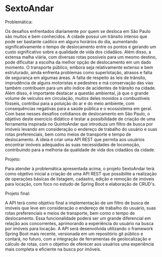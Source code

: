 # SextoAndar
Problemática: 

Os desafios enfrentados diariamente por quem se desloca em São Paulo são muitos e bem conhecidos. A cidade possui um trânsito intenso que pode ser bastante caótico em alguns horários do dia, aumentando significativamente o tempo de deslocamento entre os pontos e gerando um custo significativo sobre a qualidade de vida dos cidadãos. Além disso, a extensa malha viária, com diversas rotas possíveis para um mesmo destino, pode dificultar a escolha da melhor opção de deslocamento em um dado momento.
O transporte público, embora seja relativamente extenso e bem estruturado, ainda enfrenta problemas como superlotação, atrasos e falta de segurança em algumas áreas. A falta de respeito às leis de trânsito, imprudência de alguns motoristas e pedestres e má conservação das vias também contribuem para um alto índice de acidentes de trânsito na cidade.
Além disso, é importante destacar a questão ambiental, já que o grande volume de veículos em circulação, muitos deles movidos a combustíveis fósseis, contribui para a poluição do ar e do meio ambiente, com consequências negativas para a saúde pública e o ecossistema em geral.
Com base nesses desafios cotidianos de deslocamento em São Paulo, o objetivo deste exercício didático é testar a possibilidade de criação de uma ferramenta inspirada no QuintoAndar que introduza um filtro de busca por imóveis levando em consideração o endereço de trabalho do usuário e suas rotas preferenciais, bem como meios de transporte e tempo de deslocamento. A ideia é criar uma API REST que permita aos usuários encontrar imóveis adequados às suas necessidades de locomoção, contribuindo para a melhoria da qualidade de vida dos cidadãos da cidade.

Projeto:

Para atender à problemática apresentada acima, o projeto SextoAndar terá como objetivo inicial a criação de uma API REST que possibilite a realização de operações básicas de listagem, cadastro, edição e remoção de imóveis para locação, com foco no estudo de Spring Boot e elaboração de CRUD's.

Projeto final: 

A API terá como objetivo final a implementação de um filtro de busca de imóveis que leve em consideração o endereço de trabalho do usuário, suas rotas preferenciais e meios de transporte, bem como o tempo de deslocamento. Essa funcionalidade poderá ser um grande diferencial em relação aos concorrentes, aprimorando a experiência do usuário na busca por imóveis para locação.
A API será desenvolvida utilizando o framework Spring Boot mais recente, versionada em um repositório git público e contará, no futuro, com a integração de ferramentas de geolocalização e cálculo de rotas, com o objetivo de oferecer aos usuários uma experiência mais completa e eficiente na busca por imóveis. 
